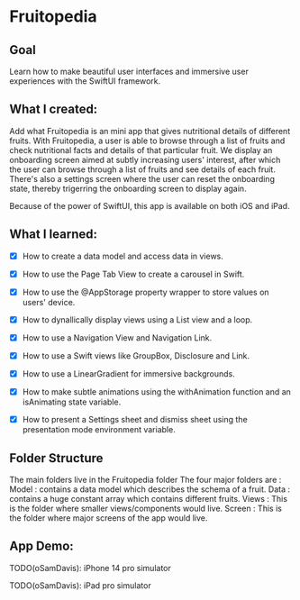 # Fruitopedia

## Goal

Learn how to make beautiful user interfaces and immersive user experiences with the SwiftUI framework.

## What I created:

Add what Fruitopedia is an mini app that gives nutritional details of different fruits. With Fruitopedia, a user is able to browse through a list of fruits and check nutritional facts and details of that particular fruit. We display an onboarding screen aimed at subtly increasing users' interest, after which the user can browse through a list of fruits and see details of each fruit. There's also a settings screen where the user can reset the onboarding state, thereby trigerring the onboarding screen to display again. 

Because of the power of SwiftUI, this app is available on both iOS and iPad.

## What I learned:

- [x] How to create a data model and access data in views.
- [x] How to use the Page Tab View to create a carousel in Swift.
- [x] How to use the @AppStorage property wrapper to store values on users' device.
- [x] How to dynallically display views using a List view and a loop.
- [x] How to use a Navigation View and Navigation Link.
- [x] How to use a Swift views like GroupBox, Disclosure and Link.
- [x] How to use a LinearGradient for immersive backgrounds.
- [x] How to make subtle animations using the withAnimation function and an isAnimating state variable.
- [x] How to present a Settings sheet and dismiss sheet using the presentation mode environment variable.


## Folder Structure
The main folders live in the Fruitopedia folder
The four major folders are :
Model : contains a data model which describes the schema of a fruit.
Data : contains a huge constant array which contains different fruits.
Views : This is the folder where smaller views/components would live.
Screen : This is the folder where major screens of the app would live.

## App Demo:
TODO(oSamDavis): iPhone 14 pro simulator



TODO(oSamDavis): iPad pro simulator

